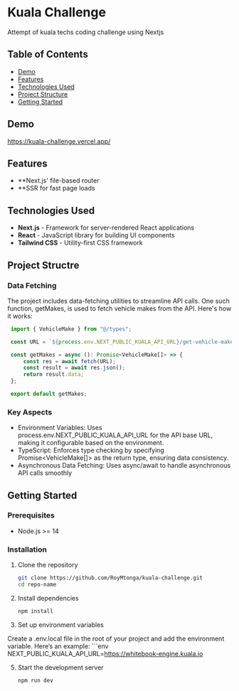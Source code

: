 # Kuala Challenge

Attempt of kuala techs coding challenge using Nextjs

## Table of Contents

- [Demo](#demo)
- [Features](#features)
- [Technologies Used](#technologies-used)
- [Project Structure](#project-structure)
- [Getting Started](#getting-started)

## Demo

https://kuala-challenge.vercel.app/

## Features

- **Next.js' file-based router
- **SSR for fast page loads

## Technologies Used

- **Next.js** - Framework for server-rendered React applications
- **React** - JavaScript library for building UI components
- **Tailwind CSS** - Utility-first CSS framework

## Project Structre

### Data Fetching

The project includes data-fetching utilities to streamline API calls. One such function, getMakes, is used to fetch vehicle makes from the API. Here's how it works:
    
   ```typescript
    import { VehicleMake } from "@/types";

    const URL = `${process.env.NEXT_PUBLIC_KUALA_API_URL}/get-vehicle-makes`

    const getMakes = async (): Promise<VehicleMake[]> => {
        const res = await fetch(URL);
        const result = await res.json();
        return result.data;
    };

    export default getMakes;
   ```

### Key Aspects

- Environment Variables: Uses process.env.NEXT_PUBLIC_KUALA_API_URL for the API base URL, making it configurable based on the environment.
- TypeScript: Enforces type checking by specifying Promise<VehicleMake[]> as the return type, ensuring data consistency.
- Asynchronous Data Fetching: Uses async/await to handle asynchronous API calls smoothly

## Getting Started

### Prerequisites

- Node.js >= 14

### Installation

1. Clone the repository
   ```bash
   git clone https://github.com/RoyMtonga/kuala-challenge.git
   cd repo-name

2. Install dependencies
    ```bash
    npm install

4. Set up environment variables

Create a .env.local file in the root of your project and add the environment variable. Here’s an example:
    ```env
    NEXT_PUBLIC_KUALA_API_URL=https://whitebook-engine.kuala.io

5. Start the development server
     ```bash
    npm run dev

